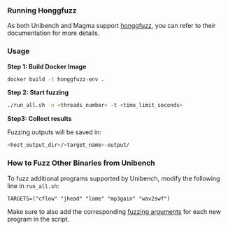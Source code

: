 ### Running Honggfuzz
As both Unibench and Magma support [honggfuzz](https://github.com/google/honggfuzz), you can refer to their documentation for more details.

### Usage
**Step 1: Build Docker Image**
```bash
docker build -t honggfuzz-env .
```
**Step 2: Start fuzzing**
```bash
./run_all.sh -n <threads_number> -t <time_limit_seconds>
```
**Step3: Collect results**

Fuzzing outputs will be saved in:
```bash
<host_output_dir>/<target_name>-output/
```
### How to Fuzz Other Binaries from Unibench
To fuzz additional programs supported by Unibench, modify the following line in `run_all.sh`:
```shell
TARGETS=("cflow" "jhead" "lame" "mp3gain" "wav2swf")
```
Make sure to also add the corresponding [fuzzing arguments](https://github.com/unifuzz/unibench) for each new program in the script.
